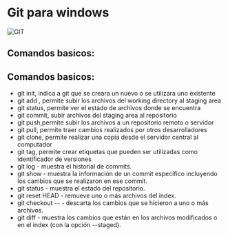 #  Git para **windows**
![GIT](https://git-scm.com/images/logo@2x.png)
## Comandos basicos:

## Comandos basicos:

* git init, indica a git que se creara un nuevo o se utilizara uno existente
* git add <file>, permite subir los archivos del working directory al staging area
* git status, permite ver el estado de archivos donde se encuentra
* git commit, subir archivos del staging area al repositorio
* git push,permite subir los archivos a un repositorio remoto o servidor
* git pull, permite traer cambios realizados por otros desarrolladores
* git clone, permite realizar una copia desde el servidor central al computador
* git tag, permite crear etiquetas que pueden ser utilizadas como identificador de versiones
* git log - muestra el historial de commits.
* git show - muestra la información de un commit específico incluyendo los cambios que se realizaron en ese commit.
* git status - muestra el estado del repositorio.
* git reset HEAD - remueve uno o más archivos del index.
* git checkout -- - descarta los cambios que se hicieron a uno o más archivos.
* git diff - muestra los cambios que están en los archivos modificados o en el index (con la opción --staged).